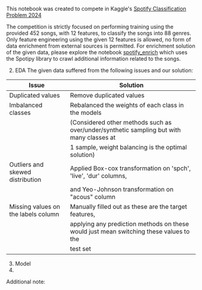 This notebook was created to compete in Kaggle's [Spotify Classification Problem 2024](https://www.kaggle.com/competitions/cs9856-spotify-classification-problem-2024)

The competition is strictly focused on performing training using the provided 452 songs, with 12 features, to classify the songs into 88 genres. Only feature engineering using the given 12 features is allowed, no form of data enrichment from external sources is permitted. For enrichment solution of the given data, please explore the notebook [spotify_enrich]([url](https://github.com/trduc97/Spotify_classification/blob/main/spotify_enrich.ipynb)) which uses the Spotipy library to crawl additional information related to the songs. 

2. EDA 
The given data suffered from the following issues and our solution:

| Issue                           | Solution                                                                                   |
|---------------------------------|-------------------------------------------------------------------------------------------|
| Duplicated values              | Remove duplicated values                                                                  |
| Imbalanced classes             | Rebalanced the weights of each class in the models                                       |
|                                 | (Considered other methods such as over/under/synthetic sampling but with many classes at |
|                                 | 1 sample, weight balancing is the optimal solution)                                       |
| Outliers and skewed distribution | Applied Box-cox transformation on 'spch', 'live', 'dur' columns,                         |
|                                 | and Yeo-Johnson transformation on "acous" column                                         |
| Missing values on the labels column | Manually filled out as these are the target features,                                    |
|                                 | applying any prediction methods on these would just mean switching these values to the   |
|                                 | test set                                                                                   |



3. Model
4. 


Additional note: 
